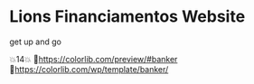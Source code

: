 # Lions Financiamentos Website
get up and go

💥14💥
🔴https://colorlib.com/preview/#banker
🔵https://colorlib.com/wp/template/banker/

